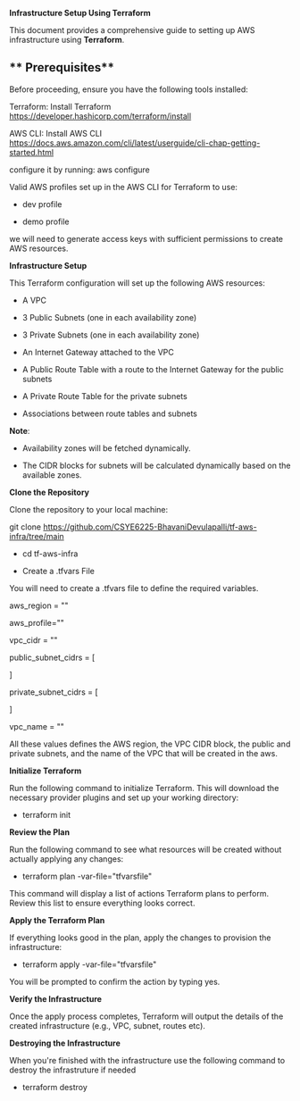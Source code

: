 
**Infrastructure Setup Using Terraform**

This document provides a comprehensive guide to setting up AWS infrastructure using **Terraform**.


## ** Prerequisites**
Before proceeding, ensure you have the following tools installed:

Terraform: Install Terraform https://developer.hashicorp.com/terraform/install

AWS CLI: Install AWS CLI https://docs.aws.amazon.com/cli/latest/userguide/cli-chap-getting-started.html

configure it by running:  aws configure

Valid AWS profiles set up in the AWS CLI for Terraform to use:

- dev profile

- demo profile

we will need to generate access keys with sufficient permissions to create AWS resources.

**Infrastructure Setup**

This Terraform configuration will set up the following AWS resources:

- A VPC

- 3 Public Subnets (one in each availability zone)

- 3 Private Subnets (one in each availability zone)

- An Internet Gateway attached to the VPC

- A Public Route Table with a route to the Internet Gateway for the public subnets

- A Private Route Table for the private subnets

- Associations between route tables and subnets

**Note**:

- Availability zones will be fetched dynamically.

- The CIDR blocks for subnets will be calculated dynamically based on the available zones.

**Clone the Repository**

Clone the repository to your local machine:

git clone https://github.com/CSYE6225-BhavaniDevulapalli/tf-aws-infra/tree/main

- cd tf-aws-infra

- Create a .tfvars File

You will need to create a .tfvars file to define the required variables. 

aws_region = ""

aws_profile=""

vpc_cidr = ""

public_subnet_cidrs = [
 
]

private_subnet_cidrs = [
  
]

vpc_name = ""

All these values defines the AWS region, the VPC CIDR block, the public and private subnets, and the name of the VPC that will be created in the aws.

**Initialize Terraform**

Run the following command to initialize Terraform. This will download the necessary provider plugins and set up your working directory:

- terraform init

**Review the Plan**

Run the following command to see what resources will be created without actually applying any changes:

- terraform plan -var-file="tfvarsfile"

This command will display a list of actions Terraform plans to perform. Review this list to ensure everything looks correct.

**Apply the Terraform Plan**

If everything looks good in the plan, apply the changes to provision the infrastructure:

- terraform apply -var-file="tfvarsfile"

You will be prompted to confirm the action by typing yes.

**Verify the Infrastructure**

Once the apply process completes, Terraform will output the details of the created infrastructure (e.g., VPC, subnet, routes etc). 

**Destroying the Infrastructure**

When you're finished with the infrastructure use the following command to destroy the infrastruture if needed

- terraform destroy